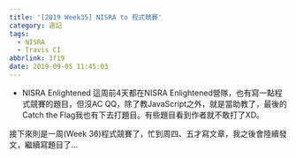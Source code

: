 ```yaml
---
title: '[2019 Week35] NISRA to 程式競賽'
category: 週記
tags:
  - NISRA
  - Travis CI
abbrlink: 3f19
date: 2019-09-05 11:45:03
---
```

* NISRA Enlightened
這周前4天都在NISRA Enlightened營隊，也有寫一點程式競賽的題目，但沒AC QQ，除了教JavaScript之外，就是當助教了，最後的Catch the Flag我也有下去打題目。有些題目看到作者就不敢打了XD。
<!-- more -->
接下來則是一周(Week 36)程式競賽了，忙到周四、五才寫文章，我之後會陸續發文，繼續寫題目了...